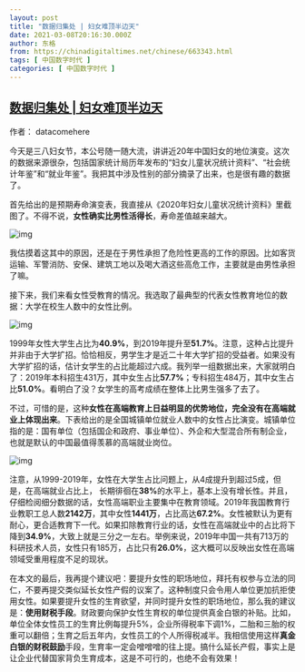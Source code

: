 ```yaml
---
layout: post
title: "数据归集处 | 妇女难顶半边天"
date: 2021-03-08T20:16:30.000Z
author: 东格
from: https://chinadigitaltimes.net/chinese/663343.html
tags: [ 中国数字时代 ]
categories: [ 中国数字时代 ]
---
```

<!--1615234590000-->
[数据归集处 | 妇女难顶半边天](https://chinadigitaltimes.net/chinese/663343.html)
------

<div>
<p>作者： datacomehere</p><p>今天是三八妇女节，本公号随一随大流，讲讲近20年中国妇女的地位演变。这次的数据来源很杂，包括国家统计局历年发布的“妇女儿童状况统计资料”、“社会统计年鉴”和“就业年鉴”。我把其中涉及性别的部分摘录了出来，也是很有趣的数据了。</p><p>首先给出的是预期寿命演变表，我直接从《2020年妇女儿童状况统计资料》里截图了。不得不说，<strong>女性确实比男性活得长</strong>，寿命差值越来越大。</p><p><img src="https://chinadigitaltimes.net/chinese/files/2021/03/image-1615234123353.png" alt="img" /></p><p>我估摸着这其中的原因，还是在于男性承担了危险性更高的工作的原因。比如客货运输、军警消防、安保、建筑工地以及喝大酒这些高危工作，主要就是由男性承担了嘛。</p><p>接下来，我们来看女性受教育的情况。我选取了最典型的代表女性教育地位的数据：大学在校生人数中的女性比例。</p><p><img src="https://chinadigitaltimes.net/chinese/files/2021/03/image-1615234148336.png" alt="img" /></p><p>1999年女性大学生占比为<strong>40.9%</strong>，到2019年提升至<strong>51.7%</strong>。注意，这种占比提升并非由于大学扩招。恰恰相反，男学生才是近二十年大学扩招的受益者。如果没有大学扩招的话，估计女学生的占比能超过六成。我列举一组数据出来，大家就明白了：2019年本科招生431万，其中女生占比<strong>57.7%</strong>；专科招生484万，其中女生占比<strong>51.0%</strong>。看明白了没？女学生的高考成绩在整体上比男生强多了去了。</p><p>不过，可惜的是，这种<strong>女性在高端教育上日益明显的优势地位，完全没有在高端就业上体现出来</strong>。下表给出的是全国城镇单位就业人数中的女性占比演变。城镇单位指的是：国有单位（包括国企和政府、事业单位）、外企和大型混合所有制企业，也就是默认的中国最值得羡慕的高端就业岗位。</p><p><img src="https://chinadigitaltimes.net/chinese/files/2021/03/image-1615234167380.png" alt="img" /></p><p>注意，从1999-2019年，女性在大学生占比问题上，从4成提升到超过5成，但是，在高端就业占比上， 长期徘徊在<strong>38%</strong>的水平上，基本上没有增长性。并且，仔细检阅细分数据的话，女性高端职业主要集中在教育领域。2019年我国教育行业教职工总人数<strong>2142万</strong>，其中女性<strong>1441万</strong>，占比高达<strong>67.2%</strong>。女性被默认为更有耐心，更合适教育下一代。如果扣除教育行业的话，女性在高端就业中的占比将下降到<strong>34.9%</strong>，大致上就是三分之一左右。举例来说，2019年中国一共有713万的科研技术人员，女性只有185万，占比只有<strong>26.0%</strong>，这大概可以反映出女性在高端领域受重用程度不足的现状。</p><p>在本文的最后，我再提个建议吧：要提升女性的职场地位，拜托有权参与立法的同仁，不要再提交类似延长女性产假的议案了。这种制度只会令用人单位更加抗拒使用女性。如果要提升女性的生育欲望，并同时提升女性的职场地位，那么我的建议是：<strong>使用财税手段</strong>。财政要向保护女性生育权的单位提供真金白银的补贴。比如，单位全体女性员工的生育比例每提升5%，企业所得税率下调1%，二胎和三胎的权重可以翻倍；生育之后五年内，女性员工的个人所得税减半。我相信使用这样<strong>真金白银的财税鼓励</strong>手段，生育率一定会噌噌噌的往上提。搞什么延长产假，事实上是让企业代替国家背负生育成本，这是不可行的，也绝不会有效果！</p>
</div>
